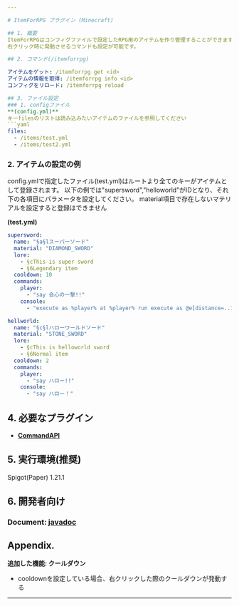 ```yaml
---

# ItemForRPG プラグイン (Minecraft)

## 1. 概要
ItemForRPGはコンフィグファイルで設定したRPG用のアイテムを作り管理することができます。
右クリック時に発動させるコマンドも設定が可能です。

## 2. コマンド(/itemforrpg)

アイテムをゲット: /itemforrpg get <id>  
アイテムの情報を取得: /itemforrpg info <id>  
コンフィグをリロード: /itemforrpg reload

## 3. ファイル設定
### 1. configファイル
**(config.yml)**
キーfilesのリストは読み込みたいアイテムのファイルを参照してください
```yaml
files:
  - /items/test.yml
  - /items/test2.yml
```

### 2. アイテムの設定の例
config.ymlで指定したファイル(test.yml)はルートより全てのキーがアイテムとして登録されます。
以下の例では"supersword","helloworld"がIDとなり、それ下の各項目にパラメータを設定してください。
material項目で存在しないマテリアルを設定すると登録はできません

**(test.yml)**
```yaml
supersword:
  name: "§a§lスーパーソード"
  material: "DIAMOND_SWORD"
  lore:
    - §cThis is super sword
    - §6Legendary item
  cooldown: 10
  commands:
    player:
      - "say 会心の一撃!!"
    console:
      - "execute as %player% at %player% run execute as @e[distance=..10, type=!player] at @s run tp @s ~ ~10 ~"

hellworld:
  name: "§c§lハローワールドソード"
  material: "STONE_SWORD"
  lore:
    - §cThis is helloworld sword
    - §6Normal item
  cooldown: 2
  commands:
    player:
      - "say ハロー!!"
    console:
      - "say ハロー！"
```


## 4. 必要なプラグイン
- **[CommandAPI](https://github.com/CommandAPI/CommandAPI)**

## 5. 実行環境(推奨)
Spigot(Paper) 1.21.1

## 6. 開発者向け
### Document: [javadoc](https://zypra.github.io/ItemForRPG/)

## Appendix.
**追加した機能: クールダウン**
- cooldownを設定している場合、右クリックした際のクールダウンが発動する


---
```

